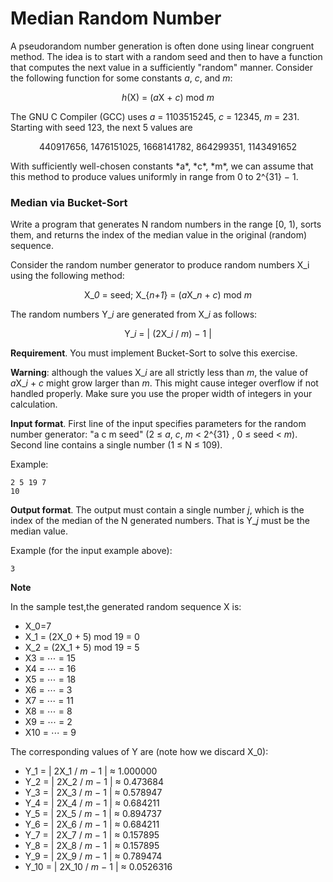 # Median Random Number
A pseudorandom number generation is often done using linear congruent method.
The idea is to start with a random seed and then to have a function that computes the next value in a sufficiently
"random" manner. Consider the following function for some constants <i>a</i>, <i>c</i>, and <i>m</i>:
<p align="center">
  <i>h</i>(X) = (<i>a</i>X + <i>c</i>) mod <i>m</i>
</p>
The GNU C Compiler (GCC) uses <i>a</i> = 1103515245, <i>c</i> = 12345, <i>m</i> = 231. Starting with seed 123,
the next 5 values are
<p align="center">
  440917656, 1476151025, 1668141782, 864299351, 1143491652
</p>
With sufficiently well-chosen constants *a*, *c*, *m*, we can assume that this
method to produce values uniformly in range from 0 to 2^{31} − 1.
<h3>Median via Bucket-Sort</h3>
Write a program that generates N random numbers in the range [0, 1), sorts them, and returns the index of the median
value in the original (random) sequence.

Consider the random number generator to produce random numbers X_i using
the following method:
<p align="center">
  X_<i>0</i> = seed; X_{<i>n+1</i>} = (<i>a</i>X_<i>n</i> + <i>c</i>) mod <i>m</i>
</p>
The random numbers Y_<i>i</i> are generated from X_<i>i</i> as follows:
<p align="center">
  Y_<i>i</i> = | (2X_<i>i</i> / <i>m</i>) − 1 |
</p>

<b>Requirement</b>. You must implement Bucket-Sort to solve this exercise.

<b>Warning</b>: although the values X_<i>i</i> are all strictly less than <i>m</i>, the value
of <i>a</i>X_<i>i</i> + <i>c</i> might grow larger than <i>m</i>. This might cause integer overflow if
not handled properly. Make sure you use the proper width of integers in your calculation.

<b>Input format</b>. First line of the input specifies parameters for the random
number generator: "a c m seed" (2 ≤ <i>a</i>, <i>c</i>, <i>m</i> < 2^{31} , 0 ≤ seed < <i>m</i>).
Second line contains a single number <N> (1 ≤ N ≤ 109).

Example:
```
2 5 19 7
10
```

<b>Output format</b>. The output must contain a single number <i>j</i>, which is
the index of the median of the N generated numbers. That is Y_<i>j</i> must be the
median value.

Example (for the input example above):
```
3
```

<b>Note</b>

In the sample test,the generated random sequence X is:
<ul>
<li>X_0=7</li>
<li>X_1 = (2X_0 + 5) mod 19 = 0</li>
<li>X_2 = (2X_1 + 5) mod 19 = 5</li>
<li>X3 = ⋯ = 15</li>
<li>X4 = ⋯ = 16</li>
<li>X5 = ⋯ = 18</li>
<li>X6 = ⋯ = 3</li>
<li>X7 = ⋯ = 11</li>
<li>X8 = ⋯ = 8</li>
<li>X9 = ⋯ = 2</li>
<li>X10 = ⋯ = 9</li>
</ul>

The corresponding values of Y are (note how we discard X_0):
<ul>
<li>Y_1 = | 2X_1 / <i>m</i> − 1 | ≈ 1.000000</li>
<li>Y_2 = | 2X_2 / <i>m</i> − 1 | ≈ 0.473684</li>
<li>Y_3 = | 2X_3 / <i>m</i> − 1 | ≈ 0.578947</li>
<li>Y_4 = | 2X_4 / <i>m</i> − 1 | ≈ 0.684211</li>
<li>Y_5 = | 2X_5 / <i>m</i> − 1 | ≈ 0.894737</li>
<li>Y_6 = | 2X_6 / <i>m</i> − 1 | ≈ 0.684211</li>
<li>Y_7 = | 2X_7 / <i>m</i> − 1 | ≈ 0.157895</li>
<li>Y_8 = | 2X_8 / <i>m</i> − 1 | ≈ 0.157895</li>
<li>Y_9 = | 2X_9 / <i>m</i> − 1 | ≈ 0.789474</li>
<li>Y_10 = | 2X_10 / <i>m</i> − 1 | ≈ 0.0526316</li>
</ul>
